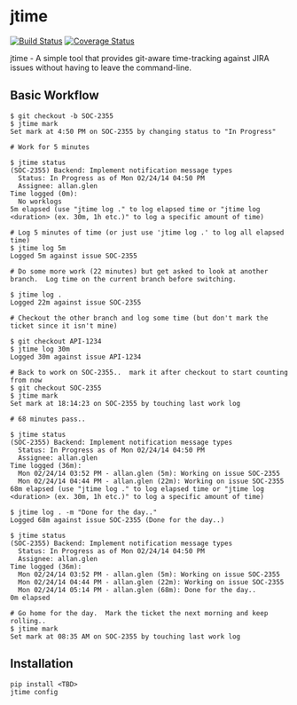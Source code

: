 jtime
=====
[![Build Status](https://travis-ci.org/mapmyfitness/jtime.png?branch=master)](https://travis-ci.org/mapmyfitness/jtime)
[![Coverage Status](https://coveralls.io/repos/mapmyfitness/jtime/badge.png)](https://coveralls.io/r/mapmyfitness/jtime)

jtime - A simple tool that provides git-aware time-tracking against JIRA issues without having to leave the command-line.


## Basic Workflow
```
$ git checkout -b SOC-2355
$ jtime mark
Set mark at 4:50 PM on SOC-2355 by changing status to "In Progress"
 
# Work for 5 minutes
 
$ jtime status
(SOC-2355) Backend: Implement notification message types
  Status: In Progress as of Mon 02/24/14 04:50 PM
  Assignee: allan.glen
Time logged (0m):
  No worklogs
5m elapsed (use "jtime log ." to log elapsed time or "jtime log <duration> (ex. 30m, 1h etc.)" to log a specific amount of time)
 
# Log 5 minutes of time (or just use 'jtime log .' to log all elapsed time)
$ jtime log 5m
Logged 5m against issue SOC-2355
 
# Do some more work (22 minutes) but get asked to look at another branch.  Log time on the current branch before switching.
 
$ jtime log .
Logged 22m against issue SOC-2355
 
# Checkout the other branch and log some time (but don't mark the ticket since it isn't mine)
 
$ git checkout API-1234
$ jtime log 30m
Logged 30m against issue API-1234
 
# Back to work on SOC-2355..  mark it after checkout to start counting from now
$ git checkout SOC-2355
$ jtime mark
Set mark at 18:14:23 on SOC-2355 by touching last work log
 
# 68 minutes pass..
 
$ jtime status
(SOC-2355) Backend: Implement notification message types
  Status: In Progress as of Mon 02/24/14 04:50 PM
  Assignee: allan.glen
Time logged (36m):
  Mon 02/24/14 03:52 PM - allan.glen (5m): Working on issue SOC-2355
  Mon 02/24/14 04:44 PM - allan.glen (22m): Working on issue SOC-2355
68m elapsed (use "jtime log ." to log elapsed time or "jtime log <duration> (ex. 30m, 1h etc.)" to log a specific amount of time)
 
$ jtime log . -m "Done for the day.."
Logged 68m against issue SOC-2355 (Done for the day..)
 
$ jtime status
(SOC-2355) Backend: Implement notification message types
  Status: In Progress as of Mon 02/24/14 04:50 PM
  Assignee: allan.glen
Time logged (36m):
  Mon 02/24/14 03:52 PM - allan.glen (5m): Working on issue SOC-2355
  Mon 02/24/14 04:44 PM - allan.glen (22m): Working on issue SOC-2355
  Mon 02/24/14 05:14 PM - allan.glen (68m): Done for the day..
0m elapsed
 
# Go home for the day.  Mark the ticket the next morning and keep rolling..
$ jtime mark
Set mark at 08:35 AM on SOC-2355 by touching last work log
```

## Installation
```
pip install <TBD>
jtime config
```
